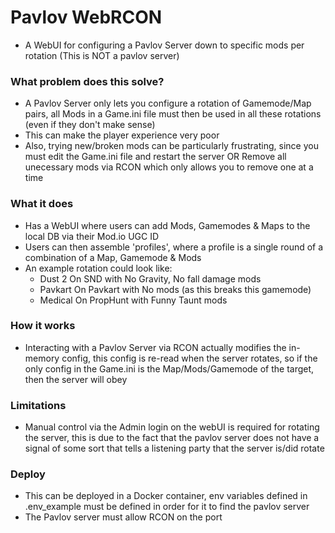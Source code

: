# Pavlov WebRCON
- A WebUI for configuring a Pavlov Server down to specific mods per rotation (This is NOT a pavlov server)

### What problem does this solve?
- A Pavlov Server only lets you configure a rotation of Gamemode/Map pairs, all Mods in a Game.ini file must then be used in all these rotations (even if they don't make sense)
- This can make the player experience very poor
- Also, trying new/broken mods can be particularly frustrating, since you must edit the Game.ini file and restart the server OR Remove all unecessary mods via RCON which only allows you to remove one at a time

### What it does
- Has a WebUI where users can add Mods, Gamemodes & Maps to the local DB via their Mod.io UGC ID
- Users can then assemble 'profiles', where a profile is a single round of a combination of a Map, Gamemode & Mods
- An example rotation could look like:
  - Dust 2 On SND with No Gravity, No fall damage mods
  - Pavkart On Pavkart with No mods (as this breaks this gamemode)
  - Medical On PropHunt with Funny Taunt mods

### How it works
- Interacting with a Pavlov Server via RCON actually modifies the in-memory config, this config is re-read when the server rotates, so if the only config in the Game.ini is the Map/Mods/Gamemode of the target, then the server will obey

### Limitations
- Manual control via the Admin login on the webUI is required for rotating the server, this is due to the fact that the pavlov server does not have a signal of some sort that tells a listening party that the server is/did rotate

### Deploy
- This can be deployed in a Docker container, env variables defined in .env_example must be defined in order for it to find the pavlov server
- The Pavlov server must allow RCON on the port
